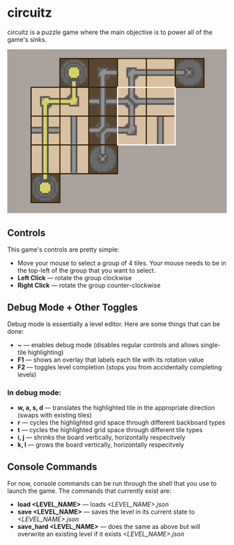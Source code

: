 # circuitz

circuitz is a puzzle game where the main objective is to power all of the game's sinks.

![](./docs/gameplay_example.gif)

## Controls
This game's controls are pretty simple:
- Move your mouse to select a group of 4 tiles. Your mouse needs to be in the top-left of the group that you want to select.
- **Left Click** &mdash; rotate the group clockwise
- **Right Click** &mdash; rotate the group counter-clockwise

## Debug Mode + Other Toggles
Debug mode is essentially a level editor. Here are some things that can be done:
- **~** &mdash; enables debug mode (disables regular controls and allows single-tile highlighting)
- **F1** &mdash; shows an overlay that labels each tile with its rotation value
- **F2** &mdash; toggles level completion (stops you from accidentally completing levels)

### In debug mode:
- **w, a, s, d** &mdash; translates the highlighted tile in the appropriate direction (swaps with existing tiles)
- **r** &mdash; cycles the highlighted grid space through different backboard types
- **t** &mdash; cycles the highlighted grid space through different tile types
- **i, j** &mdash; shrinks the board vertically, horizontally respecitvely
- **k, l** &mdash; grows the board vertically, horizontally respecitvely

## Console Commands
For now, console commands can be run through the shell that you use to launch the game. The commands that currently exist are:
- **load <LEVEL_NAME>** &mdash; loads *<LEVEL_NAME>.json*
- **save <LEVEL_NAME>** &mdash; saves the level in its current state to *<LEVEL_NAME>.json*
- **save_hard <LEVEL_NAME>** &mdash; does the same as above but will overwrite an existing level if it exists *<LEVEL_NAME>.json*
